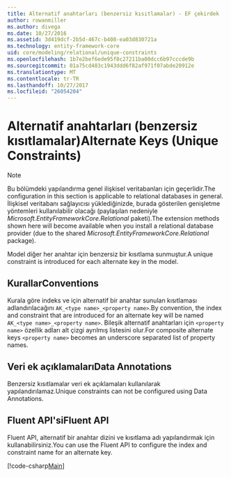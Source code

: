 ```yaml
---
title: Alternatif anahtarları (benzersiz kısıtlamalar) - EF çekirdek
author: rowanmiller
ms.author: divega
ms.date: 10/27/2016
ms.assetid: 3d419dcf-2b5d-467c-b408-ea03d830721a
ms.technology: entity-framework-core
uid: core/modeling/relational/unique-constraints
ms.openlocfilehash: 1b7e2bef6ede95f8c27211ba00dcc6b97cccde9b
ms.sourcegitcommit: 01a75cd483c1943ddd6f82af971f07abde20912e
ms.translationtype: MT
ms.contentlocale: tr-TR
ms.lasthandoff: 10/27/2017
ms.locfileid: "26054204"
---
```

# <a name="alternate-keys-unique-constraints"></a><span data-ttu-id="80241-102">Alternatif anahtarları (benzersiz kısıtlamalar)</span><span class="sxs-lookup"><span data-stu-id="80241-102">Alternate Keys (Unique Constraints)</span></span>

> [!NOTE]  
> <span data-ttu-id="80241-103">Bu bölümdeki yapılandırma genel ilişkisel veritabanları için geçerlidir.</span><span class="sxs-lookup"><span data-stu-id="80241-103">The configuration in this section is applicable to relational databases in general.</span></span> <span data-ttu-id="80241-104">İlişkisel veritabanı sağlayıcısı yüklediğinizde, burada gösterilen genişletme yöntemleri kullanılabilir olacağı (paylaşılan nedeniyle *Microsoft.EntityFrameworkCore.Relational* paketi).</span><span class="sxs-lookup"><span data-stu-id="80241-104">The extension methods shown here will become available when you install a relational database provider (due to the shared *Microsoft.EntityFrameworkCore.Relational* package).</span></span>

<span data-ttu-id="80241-105">Model diğer her anahtar için benzersiz bir kısıtlama sunmuştur.</span><span class="sxs-lookup"><span data-stu-id="80241-105">A unique constraint is introduced for each alternate key in the model.</span></span>

## <a name="conventions"></a><span data-ttu-id="80241-106">Kurallar</span><span class="sxs-lookup"><span data-stu-id="80241-106">Conventions</span></span>

<span data-ttu-id="80241-107">Kurala göre indeks ve için alternatif bir anahtar sunulan kısıtlaması adlandırılacağını `AK_<type name>_<property name>`.</span><span class="sxs-lookup"><span data-stu-id="80241-107">By convention, the index and constraint that are introduced for an alternate key will be named `AK_<type name>_<property name>`.</span></span> <span data-ttu-id="80241-108">Bileşik alternatif anahtarları için `<property name>` özellik adları alt çizgi ayrılmış listesini olur.</span><span class="sxs-lookup"><span data-stu-id="80241-108">For composite alternate keys `<property name>` becomes an underscore separated list of property names.</span></span>

## <a name="data-annotations"></a><span data-ttu-id="80241-109">Veri ek açıklamaları</span><span class="sxs-lookup"><span data-stu-id="80241-109">Data Annotations</span></span>

<span data-ttu-id="80241-110">Benzersiz kısıtlamalar veri ek açıklamaları kullanılarak yapılandırılamaz.</span><span class="sxs-lookup"><span data-stu-id="80241-110">Unique constraints can not be configured using Data Annotations.</span></span>

## <a name="fluent-api"></a><span data-ttu-id="80241-111">Fluent API'si</span><span class="sxs-lookup"><span data-stu-id="80241-111">Fluent API</span></span>

<span data-ttu-id="80241-112">Fluent API, alternatif bir anahtar dizini ve kısıtlama adı yapılandırmak için kullanabilirsiniz.</span><span class="sxs-lookup"><span data-stu-id="80241-112">You can use the Fluent API to configure the index and constraint name for an alternate key.</span></span>

[!code-csharp[Main](../../../../samples/core/Modeling/FluentAPI/Samples/Relational/AlternateKeyName.cs?name=Model&highlight=9)]
